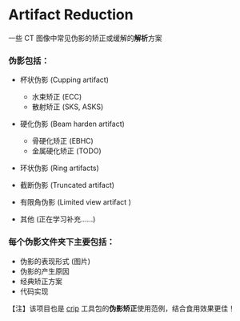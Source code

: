 # Artifact Reduction

一些 CT 图像中常见伪影的矫正或缓解的**解析**方案

### 伪影包括：
- 杯状伪影 (Cupping artifact)
  - 水束矫正 (ECC)
  - 散射矫正 (SKS, ASKS)


- 硬化伪影 (Beam harden artifact)
  - 骨硬化矫正 (EBHC)
  - 金属硬化矫正 (TODO)


- 环状伪影 (Ring artifacts)


- 截断伪影 (Truncated artifact)
- 有限角伪影 (Limited view artifact )


- 其他 (正在学习补充……)



### 每个伪影文件夹下主要包括：
- 伪影的表现形式 (图片)
- 伪影的产生原因
- 经典矫正方案
- 代码实现

【注】该项目也是 [crip](https://github.com/z0gSh1u/crip) 工具包的**伪影矫正**使用范例，结合食用效果更佳！
